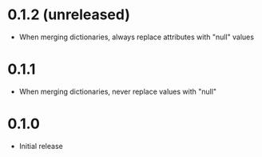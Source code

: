 # 0.1.2 (unreleased)

- When merging dictionaries, always replace attributes with "null" values

# 0.1.1

- When merging dictionaries, never replace values with "null"

# 0.1.0

- Initial release
